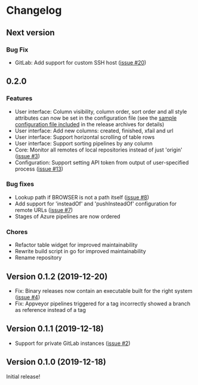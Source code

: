# Changelog

## Next version

### Bug Fix

* GitLab: Add support for custom SSH host ([issue #20](https://github.com/nbedos/cistern/issues/20))



## 0.2.0

### Features

* User interface: Column visibility, column order, sort order and all style attributes can now be set
in the configuration file (see the [sample configuration file included](https://github.com/nbedos/cistern/blob/master/cmd/cistern/cistern.toml) in the release archives for details)
* User interface: Add new columns: created, finished, xfail and url
* User interface: Support horizontal scrolling of table rows 
* User interface: Support sorting pipelines by any column 
* Core: Monitor all remotes of local repositories instead of just 'origin' ([issue #3](https://github.com/nbedos/cistern/issues/3))
* Configuration: Support setting API token from output of user-specified process ([issue #13](https://github.com/nbedos/cistern/issues/13))

### Bug fixes

* Lookup path if BROWSER is not a path itself ([issue #8](https://github.com/nbedos/cistern/issues/8))
* Add support for 'insteadOf' and 'pushInsteadOf' configuration for remote URLs  ([issue #7](https://github.com/nbedos/cistern/issues/7))
* Stages of Azure pipelines are now ordered

### Chores

* Refactor table widget for improved maintainability
* Rewrite build script in go for improved maintainability
* Rename repository


## Version 0.1.2 (2019-12-20)

* Fix: Binary releases now contain an executable built for the right system ([issue #4](https://github.com/nbedos/cistern/issues/4))
* Fix: Appveyor pipelines triggered for a tag incorrectly showed a branch as reference instead of a tag


## Version 0.1.1 (2019-12-18)

* Support for private GitLab instances ([issue #2](https://github.com/nbedos/cistern/issues/2))


## Version 0.1.0 (2019-12-18)
Initial release!
